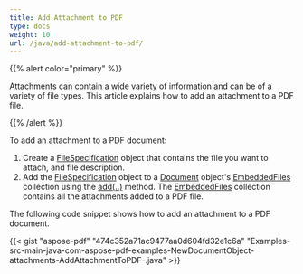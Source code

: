 ```yaml
---
title: Add Attachment to PDF
type: docs
weight: 10
url: /java/add-attachment-to-pdf/
---
```


{{% alert color="primary" %}} 

Attachments can contain a wide variety of information and can be of a variety of file types. This article explains how to add an attachment to a PDF file.

{{% /alert %}} 

To add an attachment to a PDF document:

1. Create a [FileSpecification](https://apireference.aspose.com/java/pdf/com.aspose.pdf/FileSpecification) object that contains the file you want to attach, and file description.
1. Add the [FileSpecification](https://apireference.aspose.com/java/pdf/com.aspose.pdf/FileSpecification) object to a [Document](https://apireference.aspose.com/java/pdf/com.aspose.pdf/Document) object's [EmbeddedFiles](https://apireference.aspose.com/java/pdf/com.aspose.pdf/EmbeddedFileCollection) collection using the [add(..)](https://apireference.aspose.com/java/pdf/com.aspose.pdf/FileSpecification) method.
   The [EmbeddedFiles](https://apireference.aspose.com/java/pdf/com.aspose.pdf/EmbeddedFileCollection) collection contains all the attachments added to a PDF file.

The following code snippet shows how to add an attachment to a PDF document.

{{< gist "aspose-pdf" "474c352a71ac9477aa0d604fd32e1c6a" "Examples-src-main-java-com-aspose-pdf-examples-NewDocumentObject-attachments-AddAttachmentToPDF-.java" >}}
